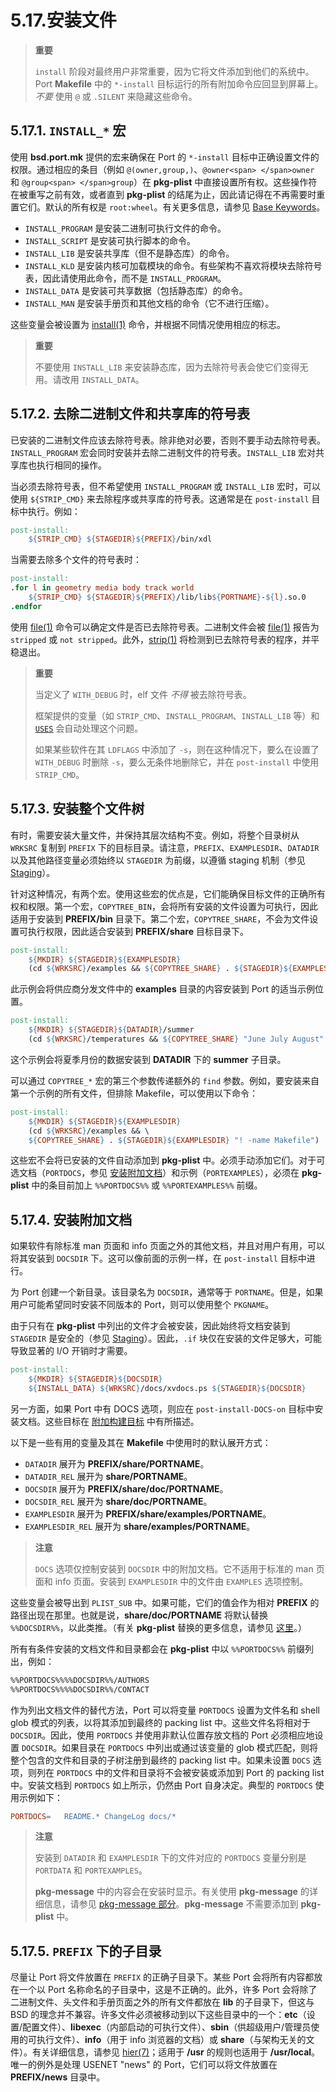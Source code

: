 # 5.17.安装文件

>**重要**
>
> `install` 阶段对最终用户非常重要，因为它将文件添加到他们的系统中。Port **Makefile** 中的 `*-install` 目标运行的所有附加命令应回显到屏幕上。*不要* 使用 `@` 或 `.SILENT` 来隐藏这些命令。

## 5.17.1. `INSTALL_*` 宏

使用 **bsd.port.mk** 提供的宏来确保在 Port 的 `*-install` 目标中正确设置文件的权限。通过相应的条目（例如 `@(owner,group,)`、`@owner<span> </span>owner` 和 `@group<span> </span>group`）在 **pkg-plist** 中直接设置所有权。这些操作符在被重写之前有效，或者直到 **pkg-plist** 的结尾为止，因此请记得在不再需要时重置它们。默认的所有权是 `root:wheel`。有关更多信息，请参见 [Base Keywords](https://docs.freebsd.org/en/books/porters-handbook/plist/#plist-keywords-base)。

* `INSTALL_PROGRAM` 是安装二进制可执行文件的命令。
* `INSTALL_SCRIPT` 是安装可执行脚本的命令。
* `INSTALL_LIB` 是安装共享库（但不是静态库）的命令。
* `INSTALL_KLD` 是安装内核可加载模块的命令。有些架构不喜欢将模块去除符号表，因此请使用此命令，而不是 `INSTALL_PROGRAM`。
* `INSTALL_DATA` 是安装可共享数据（包括静态库）的命令。
* `INSTALL_MAN` 是安装手册页和其他文档的命令（它不进行压缩）。

这些变量会被设置为 [install(1)](https://man.freebsd.org/cgi/man.cgi?query=install&sektion=1&format=html) 命令，并根据不同情况使用相应的标志。

>**重要**
>
>不要使用 `INSTALL_LIB` 来安装静态库，因为去除符号表会使它们变得无用。请改用 `INSTALL_DATA`。


## 5.17.2. 去除二进制文件和共享库的符号表

已安装的二进制文件应该去除符号表。除非绝对必要，否则不要手动去除符号表。`INSTALL_PROGRAM` 宏会同时安装并去除二进制文件的符号表。`INSTALL_LIB` 宏对共享库也执行相同的操作。

当必须去除符号表，但不希望使用 `INSTALL_PROGRAM` 或 `INSTALL_LIB` 宏时，可以使用 `${STRIP_CMD}` 来去除程序或共享库的符号表。这通常是在 `post-install` 目标中执行。例如：

```makefile
post-install:
	${STRIP_CMD} ${STAGEDIR}${PREFIX}/bin/xdl
```

当需要去除多个文件的符号表时：

```makefile
post-install:
.for l in geometry media body track world
	${STRIP_CMD} ${STAGEDIR}${PREFIX}/lib/lib${PORTNAME}-${l}.so.0
.endfor
```

使用 [file(1)](https://man.freebsd.org/cgi/man.cgi?query=file&sektion=1&format=html) 命令可以确定文件是否已去除符号表。二进制文件会被 [file(1)](https://man.freebsd.org/cgi/man.cgi?query=file&sektion=1&format=html) 报告为 `stripped` 或 `not stripped`。此外，[strip(1)](https://man.freebsd.org/cgi/man.cgi?query=strip&sektion=1&format=html) 将检测到已去除符号表的程序，并平稳退出。

>**重要**
>
>当定义了 `WITH_DEBUG` 时，elf 文件 *不得* 被去除符号表。
>
>框架提供的变量（如 `STRIP_CMD`、`INSTALL_PROGRAM`、`INSTALL_LIB` 等）和 [`USES`](https://docs.freebsd.org/en/books/porters-handbook/uses/#uses) 会自动处理这个问题。
>
>如果某些软件在其 `LDFLAGS` 中添加了 `-s`，则在这种情况下，要么在设置了 `WITH_DEBUG` 时删除 `-s`，要么无条件地删除它，并在 `post-install` 中使用 `STRIP_CMD`。 

## 5.17.3. 安装整个文件树

有时，需要安装大量文件，并保持其层次结构不变。例如，将整个目录树从 `WRKSRC` 复制到 `PREFIX` 下的目标目录。请注意，`PREFIX`、`EXAMPLESDIR`、`DATADIR` 以及其他路径变量必须始终以 `STAGEDIR` 为前缀，以遵循 staging 机制（参见 [Staging](https://docs.freebsd.org/en/books/porters-handbook/special/#staging)）。

针对这种情况，有两个宏。使用这些宏的优点是，它们能确保目标文件的正确所有权和权限。第一个宏，`COPYTREE_BIN`，会将所有安装的文件设置为可执行，因此适用于安装到 **PREFIX/bin** 目录下。第二个宏，`COPYTREE_SHARE`，不会为文件设置可执行权限，因此适合安装到 **PREFIX/share** 目标目录下。

```makefile
post-install:
	${MKDIR} ${STAGEDIR}${EXAMPLESDIR}
	(cd ${WRKSRC}/examples && ${COPYTREE_SHARE} . ${STAGEDIR}${EXAMPLESDIR})
```

此示例会将供应商分发文件中的 **examples** 目录的内容安装到 Port 的适当示例位置。

```makefile
post-install:
	${MKDIR} ${STAGEDIR}${DATADIR}/summer
	(cd ${WRKSRC}/temperatures && ${COPYTREE_SHARE} "June July August" ${STAGEDIR}${DATADIR}/summer)
```

这个示例会将夏季月份的数据安装到 **DATADIR** 下的 **summer** 子目录。

可以通过 `COPYTREE_*` 宏的第三个参数传递额外的 `find` 参数。例如，要安装来自第一个示例的所有文件，但排除 Makefile，可以使用以下命令：

```makefile
post-install:
	${MKDIR} ${STAGEDIR}${EXAMPLESDIR}
	(cd ${WRKSRC}/examples && \
	${COPYTREE_SHARE} . ${STAGEDIR}${EXAMPLESDIR} "! -name Makefile")
```

这些宏不会将已安装的文件自动添加到 **pkg-plist** 中。必须手动添加它们。对于可选文档（`PORTDOCS`，参见 [安装附加文档](https://docs.freebsd.org/en/books/porters-handbook/makefiles/#install-documentation)）和示例（`PORTEXAMPLES`），必须在 **pkg-plist** 中的条目前加上 `%%PORTDOCS%%` 或 `%%PORTEXAMPLES%%` 前缀。

## 5.17.4. 安装附加文档

如果软件有除标准 man 页面和 info 页面之外的其他文档，并且对用户有用，可以将其安装到 `DOCSDIR` 下。这可以像前面的示例一样，在 `post-install` 目标中进行。

为 Port 创建一个新目录。该目录名为 `DOCSDIR`，通常等于 `PORTNAME`。但是，如果用户可能希望同时安装不同版本的 Port，则可以使用整个 `PKGNAME`。

由于只有在 **pkg-plist** 中列出的文件才会被安装，因此始终将文档安装到 `STAGEDIR` 是安全的（参见 [Staging](https://docs.freebsd.org/en/books/porters-handbook/special/#staging)）。因此，`.if` 块仅在安装的文件足够大，可能导致显著的 I/O 开销时才需要。

```makefile
post-install:
	${MKDIR} ${STAGEDIR}${DOCSDIR}
	${INSTALL_DATA} ${WRKSRC}/docs/xvdocs.ps ${STAGEDIR}${DOCSDIR}
```

另一方面，如果 Port 中有 DOCS 选项，则应在 `post-install-DOCS-on` 目标中安装文档。这些目标在 [附加构建目标](https://docs.freebsd.org/en/books/porters-handbook/makefiles/#options-targets) 中有所描述。

以下是一些有用的变量及其在 **Makefile** 中使用时的默认展开方式：

* `DATADIR` 展开为 **PREFIX/share/PORTNAME**。
* `DATADIR_REL` 展开为 **share/PORTNAME**。
* `DOCSDIR` 展开为 **PREFIX/share/doc/PORTNAME**。
* `DOCSDIR_REL` 展开为 **share/doc/PORTNAME**。
* `EXAMPLESDIR` 展开为 **PREFIX/share/examples/PORTNAME**。
* `EXAMPLESDIR_REL` 展开为 **share/examples/PORTNAME**。

>**注意**
>
> `DOCS` 选项仅控制安装到 `DOCSDIR` 中的附加文档。它不适用于标准的 man 页面和 info 页面。安装到 `EXAMPLESDIR` 中的文件由 `EXAMPLES` 选项控制。 


这些变量会被导出到 `PLIST_SUB` 中。如果可能，它们的值会作为相对 **PREFIX** 的路径出现在那里。也就是说，**share/doc/PORTNAME** 将默认替换 `%%DOCSDIR%%`，以此类推。（有关 **pkg-plist** 替换的更多信息，请参见 [这里](https://docs.freebsd.org/en/books/porters-handbook/plist/#plist-sub)。）

所有有条件安装的文档文件和目录都会在 **pkg-plist** 中以 `%%PORTDOCS%%` 前缀列出，例如：

```makefile
%%PORTDOCS%%%%DOCSDIR%%/AUTHORS
%%PORTDOCS%%%%DOCSDIR%%/CONTACT
```

作为列出文档文件的替代方法，Port 可以将变量 `PORTDOCS` 设置为文件名和 shell glob 模式的列表，以将其添加到最终的 packing list 中。这些文件名将相对于 `DOCSDIR`。因此，使用 `PORTDOCS` 并使用非默认位置存放文档的 Port 必须相应地设置 `DOCSDIR`。如果目录在 `PORTDOCS` 中列出或通过该变量的 glob 模式匹配，则将整个包含的文件和目录的子树注册到最终的 packing list 中。如果未设置 `DOCS` 选项，则列在 `PORTDOCS` 中的文件和目录将不会被安装或添加到 Port 的 packing list 中。安装文档到 `PORTDOCS` 如上所示，仍然由 Port 自身决定。典型的 `PORTDOCS` 使用示例如下：

```makefile
PORTDOCS=	README.* ChangeLog docs/*
```

>**注意**
>
> 安装到 `DATADIR` 和 `EXAMPLESDIR` 下的文件对应的 `PORTDOCS` 变量分别是 `PORTDATA` 和 `PORTEXAMPLES`。
>
>**pkg-message** 中的内容会在安装时显示。有关使用 **pkg-message** 的详细信息，请参见 [pkg-message 部分](https://docs.freebsd.org/en/books/porters-handbook/pkg-files/#porting-message)。**pkg-message** 不需要添加到 **pkg-plist** 中。

## 5.17.5. `PREFIX` 下的子目录

尽量让 Port 将文件放置在 `PREFIX` 的正确子目录下。某些 Port 会将所有内容都放在一个以 Port 名称命名的子目录中，这是不正确的。此外，许多 Port 会将除了二进制文件、头文件和手册页面之外的所有文件都放在 **lib** 的子目录下，但这与 BSD 的理念并不兼容。许多文件必须被移动到以下这些目录中的一个：**etc**（设置/配置文件）、**libexec**（内部启动的可执行文件）、**sbin**（供超级用户/管理员使用的可执行文件）、**info**（用于 info 浏览器的文档）或 **share**（与架构无关的文件）。有关详细信息，请参见 [hier(7)](https://man.freebsd.org/cgi/man.cgi?query=hier&sektion=7&format=html)；适用于 **/usr** 的规则也适用于 **/usr/local**。唯一的例外是处理 USENET "news" 的 Port，它们可以将文件放置在 **PREFIX/news** 目录中。

